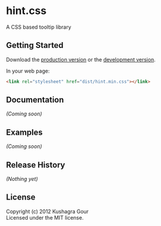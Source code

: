 # hint.css

A CSS based tooltip library

## Getting Started
Download the [production version][min] or the [development version][max].

[min]: https://raw.github.com/chinchang/hint.css/master/dist/hint.css.min.js
[max]: https://raw.github.com/chinchang/hint.css/master/dist/hint.css.js

In your web page:

```html
<link rel="stylesheet" href="dist/hint.min.css"></link>
```
## Documentation
_(Coming soon)_

## Examples
_(Coming soon)_

## Release History
_(Nothing yet)_

## License
Copyright (c) 2012 Kushagra Gour  
Licensed under the MIT license.


